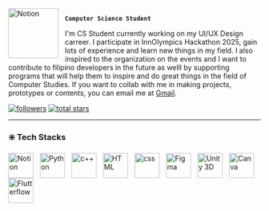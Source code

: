 <img align="left" alt="Notion" width="100px" style="padding-right:10px;" src="https://github.com/user-attachments/assets/b874e484-949f-49d3-bafd-3c6f7bf6cbd9"/>

**`Computer Science Student`**

I'm CS Student currently working on my UI/UX Design carreer. I participate in InnOlympics Hackathon 2025, gain lots of experience and learn new things in my field. I also inspired to the organization on the events and I want to contribute to filipino developers in the future as welll by supporting programs that will help them to inspire and do great things in the field of Computer Studies. If you want to collab with me in making projects, prototypes or contents, you can email me at <a href="jettayam01122@gmail.com">Gmail</a>.

   <p align="left">
      <a href="https://github.com/ayerfph?tab=followers">
         <img alt="followers" title="Follow me on Github" src="https://custom-icon-badges.demolab.com/github/followers/ayerfph?color=236ad3&labelColor=1155ba&style=for-the-badge&logo=person-add&label=Follow&logoColor=white"/></a>
      <a href="https://github.com/ayerfph?tab=repositories&sort=stargazers">
         <img alt="total stars" title="Total stars on GitHub" src="https://custom-icon-badges.demolab.com/github/stars/ayerfph?color=55960c&style=for-the-badge&labelColor=488207&logo=star"/></a>
   </p>

   ---
   ### ❇️ Tech Stacks

  <img align="left" alt="Notion" width="50px" style="padding-right:10px;" src="https://github.com/user-attachments/assets/c077d93d-cceb-48aa-9453-7442d5ee97c6"/>
  <img align="left" alt="Python" width="50px" style="padding-right:10px;" src="https://github.com/user-attachments/assets/fa9a878c-bae3-4c71-877c-07a9e68fd2a3"/>
  <img align="left" alt="c++" width="50px" style="padding-right:10px;" src="https://github.com/user-attachments/assets/f68551e0-9f4e-4aa9-8644-0b159e9abce0"/>
  <img align="left" alt="HTML" width="50px" style="padding-right:10px;" src="https://github.com/user-attachments/assets/6340b4e7-4037-4a3b-bc92-0499e75da3a9"/>
  
  <img align="left" alt="css" width="50px" style="padding-right:10px;" src="https://github.com/user-attachments/assets/cfdcf7d1-0f28-4ad0-b29f-ba04f17b1537"/>
  <img align="left" alt="Figma" width="50px" style="padding-right:10px;" src="https://github.com/user-attachments/assets/c7cfa0a1-aaba-444e-9e8d-3d796c41dda7"/>
  <img align="left" alt="Unity 3D" width="50px" style="padding-right:10px;" src="https://github.com/user-attachments/assets/67611c9a-5630-4e14-bb73-e4db6e7c9833"/>
  <img align="left" alt="Canva" width="50px" style="padding-right:10px;" src="https://github.com/user-attachments/assets/550b456f-0029-4178-8875-db0c4e7f6f85"/>
  <img align="left" alt="Flutterflow" width="50px" style="padding-right:10px;" src="https://github.com/user-attachments/assets/a1d815a4-5c28-4fb9-8a8a-de75f79343e0"/>
